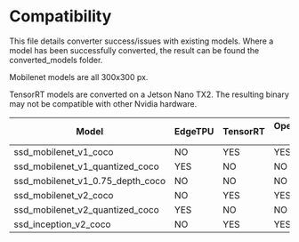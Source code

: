 # Compatibility

This file details converter success/issues with existing models. Where a model has been successfully converted, the 
result can be found the converted_models folder.

Mobilenet models are all 300x300 px. 

TensorRT models are converted on a Jetson Nano TX2. The resulting binary may not be compatible with other Nvidia 
hardware.

Model | EdgeTPU | TensorRT | OpenVINO IR
--- | --- | ---- | ----------------|
ssd_mobilenet_v1_coco | NO|YES|YES |
ssd_mobilenet_v1_quantized_coco     |YES|NO|NO 
ssd_mobilenet_v1_0.75_depth_coco    |NO|NO|NO
ssd_mobilenet_v2_coco               |NO|YES|YES
ssd_mobilenet_v2_quantized_coco     |YES|NO|NO
ssd_inception_v2_coco               |NO | YES|YES
